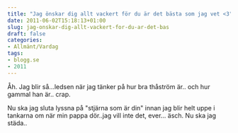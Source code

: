 ```yaml
---
title: "Jag önskar dig allt vackert för du är det bästa som jag vet <3"
date: 2011-06-02T15:18:13+01:00
slug: jag-onskar-dig-allt-vackert-for-du-ar-det-bas
draft: false
categories:
- Allmänt/Vardag
tags:
- blogg.se
- 2011
---
```

Åh. Jag blir så...ledsen när jag tänker på hur bra thåström är.. och hur gammal han är.. crap.  
  
Nu ska jag sluta lyssna på "stjärna som är din" innan jag blir helt uppe i tankarna om när min pappa dör..jag vill inte det, ever... äsch. Nu ska jag städa..
